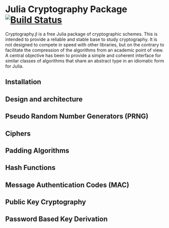 Julia Cryptography Package [![Build Status](https://travis-ci.org/alejandroclaro/Cryptography.jl.svg?branch=master)](https://travis-ci.org/alejandroclaro/Cryptography.jl)
==========================

Cryptography.jl is a free Julia package of cryptographic schemes. This is intended to provide a reliable and stable base to study cryptography. It is not designed to compete in speed with other libraries, but on the contrary to facilitate the compression of the algorithms from an academic point of view. A central objective has been to provide a simple and coherent interface for similar classes of algorithms that share an abstract type in an idiomatic form for Julia.

Installation
------------

Design and architecture
-----------------------

Pseudo Random Number Generators (PRNG)
--------------------------------------

Ciphers
-------

Padding Algorithms
------------------

Hash Functions
--------------

Message Authentication Codes (MAC)
----------------------------------

Public Key Cryptography
-----------------------

Password Based Key Derivation
-----------------------------


